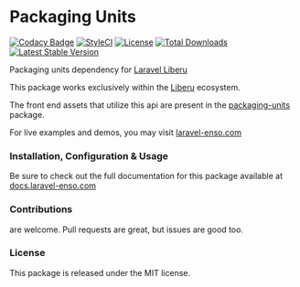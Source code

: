 # Packaging Units

[![Codacy Badge](https://api.codacy.com/project/badge/Grade/28c7bcb0b5d2451783990e0a151f0a44)](https://www.codacy.com/app/laravel-enso/packaging-units?utm_source=github.com&amp;utm_medium=referral&amp;utm_content=laravel-enso/packaging-units&amp;utm_campaign=Badge_Grade)
[![StyleCI](https://github.styleci.io/repos/85624363/shield?branch=master)](https://github.styleci.io/repos/85624363)
[![License](https://poser.pugx.org/laravel-enso/packaging-units/license)](https://packagist.org/packages/laravel-enso/packaging-units)
[![Total Downloads](https://poser.pugx.org/laravel-enso/packaging-units/downloads)](https://packagist.org/packages/laravel-enso/packaging-units)
[![Latest Stable Version](https://poser.pugx.org/laravel-enso/packaging-units/version)](https://packagist.org/packages/laravel-enso/packaging-units)

Packaging units dependency for [Laravel Liberu](https://github.com/laravel-enso/enso)

This package works exclusively within the [Liberu](https://github.com/laravel-enso/enso) ecosystem.

The front end assets that utilize this api are present in the [packaging-units](https://github.com/enso-ui/packaging-units) package.

For live examples and demos, you may visit [laravel-enso.com](https://www.laravel-enso.com)

### Installation, Configuration & Usage

Be sure to check out the full documentation for this package available at [docs.laravel-enso.com](https://docs.laravel-enso.com/backend/packaging-units.html)

### Contributions

are welcome. Pull requests are great, but issues are good too.

### License

This package is released under the MIT license.
